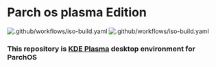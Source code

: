 # Parch os plasma Edition

![.github/workflows/iso-build.yaml](https://github.com/parch-os/parch-plasma-iso/actions/workflows/.github/workflows/iso-build.yaml/badge.svg)
![.github/workflows/iso-build.yaml](https://github.com/parch-os/parch-plasma-iso/actions/workflows/.github/workflows/bandit.yaml/badge.svg)
### This repository is [KDE Plasma](https://github.com/KDE/plasma-desktop) desktop environment for ParchOS
